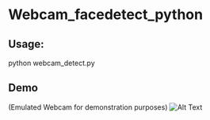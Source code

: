 # Webcam_facedetect_python
## Usage:
python webcam_detect.py
## Demo
(Emulated Webcam for demonstration purposes)
![Alt Text](https://j.gifs.com/4RO7O1.gif)

